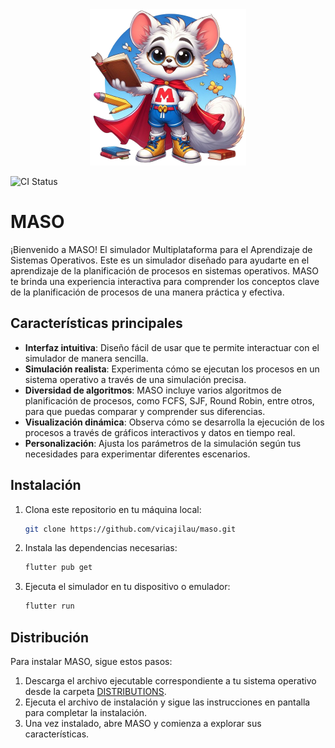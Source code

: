 <div align="center">
  <img src="https://github.com/vicajilau/MASO/raw/main/MASO.png" width="250" height="250" alt="MASO Logo"/>
</div>


![CI Status](https://github.com/vicajilau/maso/actions/workflows/flutter_workflow.yml/badge.svg)

# MASO

¡Bienvenido a MASO! El simulador Multiplataforma para el Aprendizaje de Sistemas Operativos. Este es un simulador diseñado para ayudarte en el aprendizaje de la planificación de procesos en sistemas operativos. MASO te brinda una experiencia interactiva para comprender los conceptos clave de la planificación de procesos de una manera práctica y efectiva.

## Características principales

- **Interfaz intuitiva**: Diseño fácil de usar que te permite interactuar con el simulador de manera sencilla.
- **Simulación realista**: Experimenta cómo se ejecutan los procesos en un sistema operativo a través de una simulación precisa.
- **Diversidad de algoritmos**: MASO incluye varios algoritmos de planificación de procesos, como FCFS, SJF, Round Robin, entre otros, para que puedas comparar y comprender sus diferencias.
- **Visualización dinámica**: Observa cómo se desarrolla la ejecución de los procesos a través de gráficos interactivos y datos en tiempo real.
- **Personalización**: Ajusta los parámetros de la simulación según tus necesidades para experimentar diferentes escenarios.

## Instalación

1. Clona este repositorio en tu máquina local:

   ```bash
   git clone https://github.com/vicajilau/maso.git
   ```

2. Instala las dependencias necesarias:

   ```bash
   flutter pub get
   ```

3. Ejecuta el simulador en tu dispositivo o emulador:

   ```bash
   flutter run
   ```

## Distribución

Para instalar MASO, sigue estos pasos:
1. Descarga el archivo ejecutable correspondiente a tu sistema operativo desde la carpeta [DISTRIBUTIONS](https://github.com/vicajilau/MASO/raw/main/DISTRIBUTIONS).
2. Ejecuta el archivo de instalación y sigue las instrucciones en pantalla para completar la instalación.
3. Una vez instalado, abre MASO y comienza a explorar sus características.
